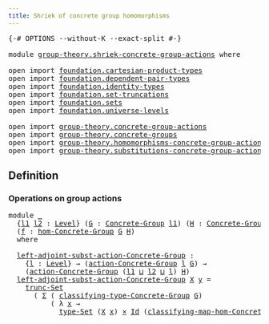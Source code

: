```yaml
---
title: Shriek of concrete group homomorphisms
---
```


<pre class="Agda"><a id="64" class="Symbol">{-#</a> <a id="68" class="Keyword">OPTIONS</a> <a id="76" class="Pragma">--without-K</a> <a id="88" class="Pragma">--exact-split</a> <a id="102" class="Symbol">#-}</a>

<a id="107" class="Keyword">module</a> <a id="114" href="group-theory.shriek-concrete-group-actions.html" class="Module">group-theory.shriek-concrete-group-actions</a> <a id="157" class="Keyword">where</a>

<a id="164" class="Keyword">open</a> <a id="169" class="Keyword">import</a> <a id="176" href="foundation.cartesian-product-types.html" class="Module">foundation.cartesian-product-types</a>
<a id="211" class="Keyword">open</a> <a id="216" class="Keyword">import</a> <a id="223" href="foundation.dependent-pair-types.html" class="Module">foundation.dependent-pair-types</a>
<a id="255" class="Keyword">open</a> <a id="260" class="Keyword">import</a> <a id="267" href="foundation.identity-types.html" class="Module">foundation.identity-types</a>
<a id="293" class="Keyword">open</a> <a id="298" class="Keyword">import</a> <a id="305" href="foundation.set-truncations.html" class="Module">foundation.set-truncations</a>
<a id="332" class="Keyword">open</a> <a id="337" class="Keyword">import</a> <a id="344" href="foundation.sets.html" class="Module">foundation.sets</a>
<a id="360" class="Keyword">open</a> <a id="365" class="Keyword">import</a> <a id="372" href="foundation.universe-levels.html" class="Module">foundation.universe-levels</a>

<a id="400" class="Keyword">open</a> <a id="405" class="Keyword">import</a> <a id="412" href="group-theory.concrete-group-actions.html" class="Module">group-theory.concrete-group-actions</a>
<a id="448" class="Keyword">open</a> <a id="453" class="Keyword">import</a> <a id="460" href="group-theory.concrete-groups.html" class="Module">group-theory.concrete-groups</a>
<a id="489" class="Keyword">open</a> <a id="494" class="Keyword">import</a> <a id="501" href="group-theory.homomorphisms-concrete-group-actions.html" class="Module">group-theory.homomorphisms-concrete-group-actions</a>
<a id="551" class="Keyword">open</a> <a id="556" class="Keyword">import</a> <a id="563" href="group-theory.substitutions-concrete-group-actions.html" class="Module">group-theory.substitutions-concrete-group-actions</a>
</pre>
## Definition

### Operations on group actions

<pre class="Agda"><a id="674" class="Keyword">module</a> <a id="681" href="group-theory.shriek-concrete-group-actions.html#681" class="Module">_</a>
  <a id="685" class="Symbol">{</a><a id="686" href="group-theory.shriek-concrete-group-actions.html#686" class="Bound">l1</a> <a id="689" href="group-theory.shriek-concrete-group-actions.html#689" class="Bound">l2</a> <a id="692" class="Symbol">:</a> <a id="694" href="Agda.Primitive.html#597" class="Postulate">Level</a><a id="699" class="Symbol">}</a> <a id="701" class="Symbol">(</a><a id="702" href="group-theory.shriek-concrete-group-actions.html#702" class="Bound">G</a> <a id="704" class="Symbol">:</a> <a id="706" href="group-theory.concrete-groups.html#1988" class="Function">Concrete-Group</a> <a id="721" href="group-theory.shriek-concrete-group-actions.html#686" class="Bound">l1</a><a id="723" class="Symbol">)</a> <a id="725" class="Symbol">(</a><a id="726" href="group-theory.shriek-concrete-group-actions.html#726" class="Bound">H</a> <a id="728" class="Symbol">:</a> <a id="730" href="group-theory.concrete-groups.html#1988" class="Function">Concrete-Group</a> <a id="745" href="group-theory.shriek-concrete-group-actions.html#689" class="Bound">l2</a><a id="747" class="Symbol">)</a>
  <a id="751" class="Symbol">(</a><a id="752" href="group-theory.shriek-concrete-group-actions.html#752" class="Bound">f</a> <a id="754" class="Symbol">:</a> <a id="756" href="group-theory.concrete-groups.html#6994" class="Function">hom-Concrete-Group</a> <a id="775" href="group-theory.shriek-concrete-group-actions.html#702" class="Bound">G</a> <a id="777" href="group-theory.shriek-concrete-group-actions.html#726" class="Bound">H</a><a id="778" class="Symbol">)</a>
  <a id="782" class="Keyword">where</a>

  <a id="791" href="group-theory.shriek-concrete-group-actions.html#791" class="Function">left-adjoint-subst-action-Concrete-Group</a> <a id="832" class="Symbol">:</a>
    <a id="838" class="Symbol">{</a><a id="839" href="group-theory.shriek-concrete-group-actions.html#839" class="Bound">l</a> <a id="841" class="Symbol">:</a> <a id="843" href="Agda.Primitive.html#597" class="Postulate">Level</a><a id="848" class="Symbol">}</a> <a id="850" class="Symbol">→</a> <a id="852" class="Symbol">(</a><a id="853" href="group-theory.concrete-group-actions.html#794" class="Function">action-Concrete-Group</a> <a id="875" href="group-theory.shriek-concrete-group-actions.html#839" class="Bound">l</a> <a id="877" href="group-theory.shriek-concrete-group-actions.html#702" class="Bound">G</a><a id="878" class="Symbol">)</a> <a id="880" class="Symbol">→</a>
    <a id="886" class="Symbol">(</a><a id="887" href="group-theory.concrete-group-actions.html#794" class="Function">action-Concrete-Group</a> <a id="909" class="Symbol">(</a><a id="910" href="group-theory.shriek-concrete-group-actions.html#686" class="Bound">l1</a> <a id="913" href="Agda.Primitive.html#810" class="Primitive Operator">⊔</a> <a id="915" href="group-theory.shriek-concrete-group-actions.html#689" class="Bound">l2</a> <a id="918" href="Agda.Primitive.html#810" class="Primitive Operator">⊔</a> <a id="920" href="group-theory.shriek-concrete-group-actions.html#839" class="Bound">l</a><a id="921" class="Symbol">)</a> <a id="923" href="group-theory.shriek-concrete-group-actions.html#726" class="Bound">H</a><a id="924" class="Symbol">)</a>
  <a id="928" href="group-theory.shriek-concrete-group-actions.html#791" class="Function">left-adjoint-subst-action-Concrete-Group</a> <a id="969" href="group-theory.shriek-concrete-group-actions.html#969" class="Bound">X</a> <a id="971" href="group-theory.shriek-concrete-group-actions.html#971" class="Bound">y</a> <a id="973" class="Symbol">=</a>
    <a id="979" href="foundation.set-truncations.html#4197" class="Function">trunc-Set</a>
      <a id="995" class="Symbol">(</a> <a id="997" href="foundation-core.dependent-pair-types.html#515" class="Record">Σ</a> <a id="999" class="Symbol">(</a> <a id="1001" href="group-theory.concrete-groups.html#2389" class="Function">classifying-type-Concrete-Group</a> <a id="1033" href="group-theory.shriek-concrete-group-actions.html#702" class="Bound">G</a><a id="1034" class="Symbol">)</a>
          <a id="1046" class="Symbol">(</a> <a id="1048" class="Symbol">λ</a> <a id="1050" href="group-theory.shriek-concrete-group-actions.html#1050" class="Bound">x</a> <a id="1052" class="Symbol">→</a>
            <a id="1066" href="foundation-core.sets.html#1304" class="Function">type-Set</a> <a id="1075" class="Symbol">(</a><a id="1076" href="group-theory.shriek-concrete-group-actions.html#969" class="Bound">X</a> <a id="1078" href="group-theory.shriek-concrete-group-actions.html#1050" class="Bound">x</a><a id="1079" class="Symbol">)</a> <a id="1081" href="foundation-core.cartesian-product-types.html#590" class="Function Operator">×</a> <a id="1083" href="foundation-core.identity-types.html#1767" class="Datatype">Id</a> <a id="1086" class="Symbol">(</a><a id="1087" href="group-theory.concrete-groups.html#7344" class="Function">classifying-map-hom-Concrete-Group</a> <a id="1122" href="group-theory.shriek-concrete-group-actions.html#702" class="Bound">G</a> <a id="1124" href="group-theory.shriek-concrete-group-actions.html#726" class="Bound">H</a> <a id="1126" href="group-theory.shriek-concrete-group-actions.html#752" class="Bound">f</a> <a id="1128" href="group-theory.shriek-concrete-group-actions.html#1050" class="Bound">x</a><a id="1129" class="Symbol">)</a> <a id="1131" href="group-theory.shriek-concrete-group-actions.html#971" class="Bound">y</a><a id="1132" class="Symbol">))</a>
</pre>
